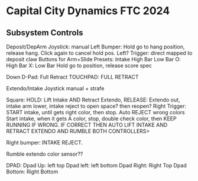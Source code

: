 # Capital City Dynamics FTC 2024

## Subsystem Controls

Deposit/DepArm
Joystick: manual
Left Bumper: Hold go to hang position, release hang. Click again to cancel hold pos.
Left? Trigger: direct mapped to deposit claw
Buttons for Arm+Slide Presets: Intake High Bar Low Bar
O: High Bar
X: Low Bar
Hold go to position, release score spec

Down D-Pad: Full Retract
TOUCHPAD: FULL RETRACT





Extendo/Intake
Joystick manual + strafe

Square: HOLD: Lift Intake AND Retract Extendo, RELEASE: Extendo out, intake arm lower, intake reject to open space? then reopen?
Right Trigger: START intake, until gets right color, then stop. Auto REJECT wrong colors
Start intake, when it gets A color, stop, double check color, then KEEP RUNNING IF WRONG.
IF CORRECT THEN AUTO LIFT INTAKE AND RETRACT EXTENDO AND RUMBLE BOTH CONTROLLERS>

Right bumper: INTAKE REJECT.


Rumble extendo color sensor??



DPAD:
Dpad Up: left top
Dpad left: left bottom
Dpad Right: Right Top
Dpad Bottom: Right Bottom


